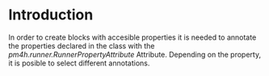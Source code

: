 ﻿---
sidebar_position: 1
---

# Introduction

In order to create blocks with accesible properties it is needed to annotate the properties declared in the class with the *pm4h.runner.RunnerPropertyAttribute* Attribute. Depending on the property, it is posible to select different annotations.

